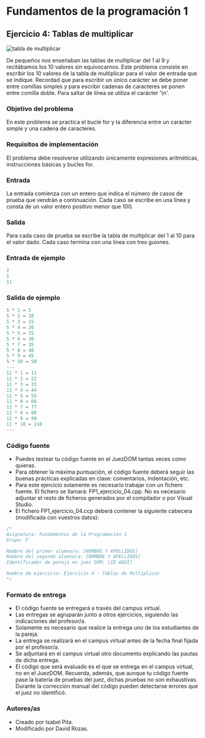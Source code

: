 # Fundamentos de la programación 1
## Ejercicio 4: Tablas de multiplicar
![tabla de multiplicar](https://www.androidfreeware.net/img2/com-honeti-multiplication.jpg)

De pequeños nos enseñaban las tablas de multiplicar del 1 al 9 y recitábamos los 10 valores sin equivocarnos. 
Este problema consiste en escribir los 10 valores de la tabla de multiplicar para el valor de entrada que se indique. 
Recordad que para escribir un único carácter se debe poner entre comillas simples y para escribir cadenas de caracteres se ponen entre comilla doble. Para saltar de línea se utiliza el carácter '\n'.
### Objetivo del problema
En este problema se practica el bucle for y la diferencia entre un carácter simple y una cadena de caracteres. 
### Requisitos de implementación
El problema debe resolverse utilizando únicamente expresiones aritméticas, instrucciones básicas y bucles for.
### Entrada
La entrada comienza con un entero que indica el número de casos de prueba que vendrán a continuación. Cada caso se escribe en una línea y consta de un valor entero positivo menor que 100.
### Salida
Para cada caso de prueba se escribe la tabla de multiplicar del 1 al 10 para el valor dado. Cada caso termina con una línea con tres guiones.
### Entrada de ejemplo
```C++
2
5
11
```
### Salida de ejemplo
```C++
5 * 1 = 5
5 * 2 = 10
5 * 3 = 15
5 * 4 = 20
5 * 5 = 25
5 * 6 = 30
5 * 7 = 35
5 * 8 = 40
5 * 9 = 45
5 * 10 = 50
---
11 * 1 = 11
11 * 2 = 22
11 * 3 = 33
11 * 4 = 44
11 * 5 = 55
11 * 6 = 66
11 * 7 = 77
11 * 8 = 88
11 * 9 = 99
11 * 10 = 110
---
``` 
### Código fuente
- Puedes testear tu código fuente en el JuezDOM tantas veces como quieras.
- Para obtener la máxima puntuación, el código fuente deberá seguir las buenas prácticas explicadas en clase: comentarios, indentación, etc.
- Para este ejercicio solamente es necesario trabajar con un fichero fuente. El fichero se llamará: FP1_ejercicio_04.cpp. No es necesario adjuntar el resto de ficheros generados por el compilador o por Visual Studio.
- El fichero FP1_ejercicio_04.ccp deberá contener la siguiente cabecera (modificada con vuestros datos):

```C++
/*
Asignatura: Fundamentos de la Programación 1
Grupo: F

Nombre del primer alumno/a: [NOMBRE Y APELLIDOS]
Nombre del segundo alumno/a: [NOMBRE Y APELLIDOS]
Identificador de pareja en juez DOM: [ID AQUÍ]

Nombre de ejercicio: Ejercicio 4 - Tablas de Multiplicar
*/
``` 

### Formato de entrega
- El código fuente se entregará a través del campus virtual.
- Las entregas se agruparán junto a otros ejercicios, siguiendo las indicaciones del profesor/a.
- Solamente es necesario que realice la entrega uno de los estudiantes de la pareja.
- La entrega se realizará en el campus virtual antes de la fecha final fijada por el profesor/a.
- Se adjuntará en el campus virtual otro documento explicando las pautas de dicha entrega.
- El código que será evaluado es el que se entrega en el campus virtual, no en el JuezDOM. Recuerda, además, que aunque tu código fuente pase la batería de pruebas del juez, dichas pruebas no son exhaustivas. Durante la corrección manual del código pueden detectarse errores que el juez no identificó.

### Autores/as
- Creado por Isabel Pita.
- Modificado por David Rozas.